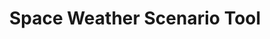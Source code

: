 ---
layout: single
title: Space Weather Scenario Tool
header:
  teaser: space_weather_scenario_tool_screenshot.png
collection: project
author_profile: true
share: true
---